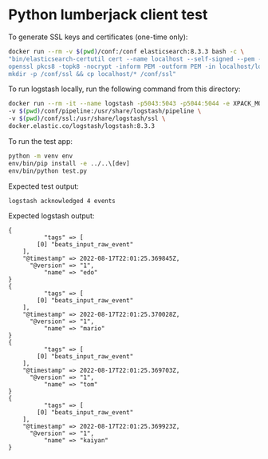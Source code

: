 # Python lumberjack client test

To generate SSL keys and certificates (one-time only):

```bash
docker run --rm -v $(pwd)/conf:/conf elasticsearch:8.3.3 bash -c \
"bin/elasticsearch-certutil cert --name localhost --self-signed --pem -out cert.zip && unzip cert.zip && \
openssl pkcs8 -topk8 -nocrypt -inform PEM -outform PEM -in localhost/localhost.key -out localhost/localhost.pkcs8.key && \
mkdir -p /conf/ssl && cp localhost/* /conf/ssl"
```

To run logstash locally, run the following command from this directory:

```bash
docker run --rm -it --name logstash -p5043:5043 -p5044:5044 -e XPACK_MONITORING_ENABLED=false \
-v $(pwd)/conf/pipeline:/usr/share/logstash/pipeline \
-v $(pwd)/conf/ssl:/usr/share/logstash/ssl \
docker.elastic.co/logstash/logstash:8.3.3
```

To run the test app: 

```bash
python -m venv env 
env/bin/pip install -e ../..\[dev]
env/bin/python test.py
```

Expected test output:
```
logstash acknowledged 4 events
```

Expected logstash output:
```
{
          "tags" => [
        [0] "beats_input_raw_event"
    ],
    "@timestamp" => 2022-08-17T22:01:25.369845Z,
      "@version" => "1",
          "name" => "edo"
}
{
          "tags" => [
        [0] "beats_input_raw_event"
    ],
    "@timestamp" => 2022-08-17T22:01:25.370028Z,
      "@version" => "1",
          "name" => "mario"
}
{
          "tags" => [
        [0] "beats_input_raw_event"
    ],
    "@timestamp" => 2022-08-17T22:01:25.369703Z,
      "@version" => "1",
          "name" => "tom"
}
{
          "tags" => [
        [0] "beats_input_raw_event"
    ],
    "@timestamp" => 2022-08-17T22:01:25.369923Z,
      "@version" => "1",
          "name" => "kaiyan"
}
```
